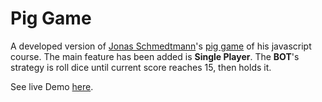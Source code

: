 # Pig Game

A developed version of [Jonas Schmedtmann](https://github.com/jonasschmedtmann)'s [pig game](https://pig-game-v2.netlify.app/) of his javascript course. The main feature has been added is **Single Player**. The **BOT**'s strategy is roll dice until current score reaches 15, then holds it.

See live Demo [here](https://pig-game-ramin.netlify.app/).
